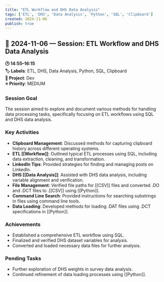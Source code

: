 ```yaml
---
title: "ETL Workflow and DHS Data Analysis"
tags: ['ETL', 'DHS', 'Data Analysis', 'Python', 'SQL', 'Clipboard']
created: 2024-11-06
publish: true
---
```


## 📅 2024-11-06 — Session: ETL Workflow and DHS Data Analysis

**🕒 14:55–16:15**  
**🏷️ Labels**: ETL, DHS, Data Analysis, Python, SQL, Clipboard  
**📂 Project**: Dev  
**⭐ Priority**: MEDIUM  


### Session Goal
The session aimed to explore and document various methods for handling data processing tasks, specifically focusing on ETL workflows using SQL and DHS data analysis.

### Key Activities
- **Clipboard Management**: Discussed methods for capturing clipboard history across different operating systems.
- **ETL [[Workflow]]**: Outlined typical ETL processes using SQL, including data extraction, cleaning, and transformation.
- **LinkedIn Tips**: Provided strategies for finding and managing posts on LinkedIn.
- **DHS [[Data Analysis]]**: Assisted with DHS data analysis, including variable alignment and verification.
- **File Management**: Verified file paths for [[CSV]] files and converted .DO and .DCT files to .[[CSV]] using [[Python]].
- **Command Line Search**: Provided instructions for searching substrings in files using command line tools.
- **Data Loading**: Developed methods for loading .DAT files using .DCT specifications in [[Python]].

### Achievements
- Established a comprehensive ETL workflow using SQL.
- Finalized and verified DHS dataset variables for analysis.
- Converted and loaded necessary data files for further analysis.

### Pending Tasks
- Further exploration of DHS weights in survey data analysis.
- Continued refinement of data loading processes using [[Python]].
